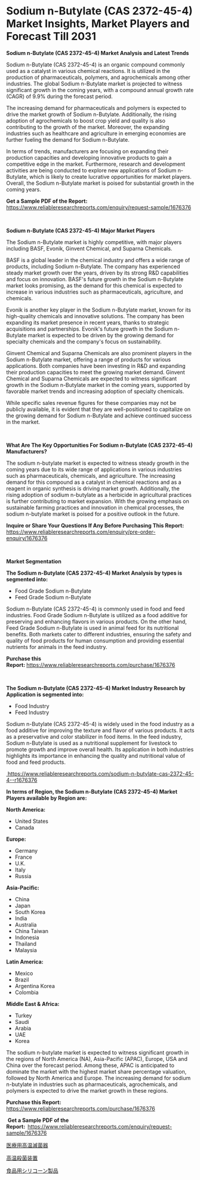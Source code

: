 <p><h1>Sodium n-Butylate (CAS 2372-45-4) Market Insights, Market Players and Forecast Till 2031</h1></p><p><strong>Sodium n-Butylate (CAS 2372-45-4) Market Analysis and Latest Trends</strong></p>
<p><p>Sodium n-Butylate (CAS 2372-45-4) is an organic compound commonly used as a catalyst in various chemical reactions. It is utilized in the production of pharmaceuticals, polymers, and agrochemicals among other industries. The global Sodium n-Butylate market is projected to witness significant growth in the coming years, with a compound annual growth rate (CAGR) of 9.9% during the forecast period.</p><p>The increasing demand for pharmaceuticals and polymers is expected to drive the market growth of Sodium n-Butylate. Additionally, the rising adoption of agrochemicals to boost crop yield and quality is also contributing to the growth of the market. Moreover, the expanding industries such as healthcare and agriculture in emerging economies are further fueling the demand for Sodium n-Butylate.</p><p>In terms of trends, manufacturers are focusing on expanding their production capacities and developing innovative products to gain a competitive edge in the market. Furthermore, research and development activities are being conducted to explore new applications of Sodium n-Butylate, which is likely to create lucrative opportunities for market players. Overall, the Sodium n-Butylate market is poised for substantial growth in the coming years.</p></p>
<p><strong>Get a Sample PDF of the Report:&nbsp;</strong> <a href="https://www.reliableresearchreports.com/enquiry/request-sample/1676376">https://www.reliableresearchreports.com/enquiry/request-sample/1676376</a></p>
<p>&nbsp;</p>
<p><strong>Sodium n-Butylate (CAS 2372-45-4) Major Market Players</strong></p>
<p><p>The Sodium n-Butylate market is highly competitive, with major players including BASF, Evonik, Ginvent Chemical, and Suparna Chemicals. </p><p>BASF is a global leader in the chemical industry and offers a wide range of products, including Sodium n-Butylate. The company has experienced steady market growth over the years, driven by its strong R&D capabilities and focus on innovation. BASF's future growth in the Sodium n-Butylate market looks promising, as the demand for this chemical is expected to increase in various industries such as pharmaceuticals, agriculture, and chemicals.</p><p>Evonik is another key player in the Sodium n-Butylate market, known for its high-quality chemicals and innovative solutions. The company has been expanding its market presence in recent years, thanks to strategic acquisitions and partnerships. Evonik's future growth in the Sodium n-Butylate market is expected to be driven by the growing demand for specialty chemicals and the company's focus on sustainability.</p><p>Ginvent Chemical and Suparna Chemicals are also prominent players in the Sodium n-Butylate market, offering a range of products for various applications. Both companies have been investing in R&D and expanding their production capacities to meet the growing market demand. Ginvent Chemical and Suparna Chemicals are expected to witness significant growth in the Sodium n-Butylate market in the coming years, supported by favorable market trends and increasing adoption of specialty chemicals.</p><p>While specific sales revenue figures for these companies may not be publicly available, it is evident that they are well-positioned to capitalize on the growing demand for Sodium n-Butylate and achieve continued success in the market.</p></p>
<p>&nbsp;</p>
<p><strong>What Are The Key Opportunities For Sodium n-Butylate (CAS 2372-45-4) Manufacturers?</strong></p>
<p><p>The sodium n-butylate market is expected to witness steady growth in the coming years due to its wide range of applications in various industries such as pharmaceuticals, chemicals, and agriculture. The increasing demand for this compound as a catalyst in chemical reactions and as a reagent in organic synthesis is driving market growth. Additionally, the rising adoption of sodium n-butylate as a herbicide in agricultural practices is further contributing to market expansion. With the growing emphasis on sustainable farming practices and innovation in chemical processes, the sodium n-butylate market is poised for a positive outlook in the future.</p></p>
<p><strong>Inquire or Share Your Questions If Any Before Purchasing This Report:</strong> <a href="https://www.reliableresearchreports.com/enquiry/pre-order-enquiry/1676376">https://www.reliableresearchreports.com/enquiry/pre-order-enquiry/1676376</a></p>
<p>&nbsp;</p>
<p><strong>Market Segmentation</strong></p>
<p><strong>The Sodium n-Butylate (CAS 2372-45-4) Market Analysis by types is segmented into:</strong></p>
<p><ul><li>Food Grade Sodium n-Butylate</li><li>Feed Grade Sodium n-Butylate</li></ul></p>
<p><p>Sodium n-Butylate (CAS 2372-45-4) is commonly used in food and feed industries. Food Grade Sodium n-Butylate is utilized as a food additive for preserving and enhancing flavors in various products. On the other hand, Feed Grade Sodium n-Butylate is used in animal feed for its nutritional benefits. Both markets cater to different industries, ensuring the safety and quality of food products for human consumption and providing essential nutrients for animals in the feed industry.</p></p>
<p><strong>Purchase this Report:&nbsp;</strong><a href="https://www.reliableresearchreports.com/purchase/1676376">https://www.reliableresearchreports.com/purchase/1676376</a></p>
<p>&nbsp;</p>
<p><strong>The Sodium n-Butylate (CAS 2372-45-4) Market Industry Research by Application is segmented into:</strong></p>
<p><ul><li>Food Industry</li><li>Feed Industry</li></ul></p>
<p><p>Sodium n-Butylate (CAS 2372-45-4) is widely used in the food industry as a food additive for improving the texture and flavor of various products. It acts as a preservative and color stabilizer in food items. In the feed industry, Sodium n-Butylate is used as a nutritional supplement for livestock to promote growth and improve overall health. Its application in both industries highlights its importance in enhancing the quality and nutritional value of food and feed products.</p></p>
<p><a href="https://www.reliableresearchreports.com/sodium-n-butylate-cas-2372-45-4--r1676376">&nbsp;https://www.reliableresearchreports.com/sodium-n-butylate-cas-2372-45-4--r1676376</a></p>
<p><strong>In terms of Region, the Sodium n-Butylate (CAS 2372-45-4) Market Players available by Region are:</strong></p>
<p>
    <p> <strong> North America: </strong>
        <ul>
            <li>United States</li>
            <li>Canada</li>
        </ul>
        </p> 
    <p> <strong> Europe: </strong>
        <ul>
            <li>Germany</li>
            <li>France</li>
            <li>U.K.</li>
            <li>Italy</li>
            <li>Russia</li>
        </ul>
        </p> 
    <p> <strong> Asia-Pacific: </strong>
        <ul>
            <li>China</li>
            <li>Japan</li>
            <li>South Korea</li>
            <li>India</li>
            <li>Australia</li>
            <li>China Taiwan</li>
            <li>Indonesia</li>
            <li>Thailand</li>
            <li>Malaysia</li>
        </ul>
        </p> 
    <p> <strong> Latin America: </strong>
        <ul>
            <li>Mexico</li>
            <li>Brazil</li>
            <li>Argentina Korea</li>
            <li>Colombia</li>
        </ul>
        </p> 
    <p> <strong> Middle East & Africa: </strong>
        <ul>
            <li>Turkey</li>
            <li>Saudi</li>
            <li>Arabia</li>
            <li>UAE</li>
            <li>Korea</li>
        </ul>
    </p>
    </p>
<p><p>The sodium n-butylate market is expected to witness significant growth in the regions of North America (NA), Asia-Pacific (APAC), Europe, USA and China over the forecast period. Among these, APAC is anticipated to dominate the market with the highest market share percentage valuation, followed by North America and Europe. The increasing demand for sodium n-butylate in industries such as pharmaceuticals, agrochemicals, and polymers is expected to drive the market growth in these regions.</p></p>
<p><strong>Purchase this Report: </strong><a href="https://www.reliableresearchreports.com/purchase/1676376">https://www.reliableresearchreports.com/purchase/1676376</a></p>
<p>&nbsp;<strong>Get a Sample PDF of the Report:&nbsp;&nbsp;</strong><a href="https://www.reliableresearchreports.com/enquiry/request-sample/1676376">https://www.reliableresearchreports.com/enquiry/request-sample/1676376</a></p>
<p><strong></strong></p>
<p><p><a href="https://github.com/marbadji/Market-Research-Report-List-1/blob/main/946348698958.md">医療用高温滅菌器</a></p><p><a href="https://github.com/ddwcuskozol07187/Market-Research-Report-List-2/blob/main/206379198957.md">高温殺菌装置</a></p><p><a href="https://github.com/xtkhtofdt934839/Market-Research-Report-List-2/blob/main/410695998956.md">食品用シリコーン製品</a></p></p>